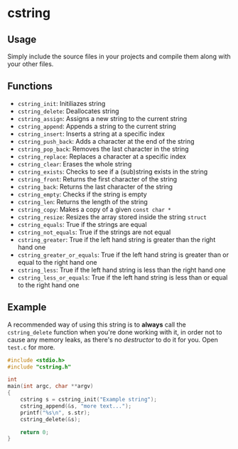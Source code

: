 # cstring

## Usage

Simply include the source files in your projects and compile them
along with your other files.

## Functions

* `cstring_init`: Initiliazes string
* `cstring_delete`: Deallocates string
* `cstring_assign`: Assigns a new string to the current string
* `cstring_append`: Appends a string to the current string
* `cstring_insert`: Inserts a string at a specific index
* `cstring_push_back`: Adds a character at the end of the string
* `cstring_pop_back`: Removes the last character in the string
* `cstring_replace`: Replaces a character at a specific index
* `cstring_clear`: Erases the whole string
* `cstring_exists`: Checks to see if a (sub)string exists in the string
* `cstring_front`: Returns the first character of the string
* `cstring_back`: Returns the last character of the string
* `cstring_empty`: Checks if the string is empty
* `cstring_len`: Returns the length of the string
* `cstring_copy`: Makes a copy of a given `const char *`
* `cstring_resize`: Resizes the array stored inside the string `struct`
* `cstring_equals`: True if the strings are equal
* `cstring_not_equals`: True if the strings are not equal
* `cstring_greater`: True if the left hand string is greater than the right hand one
* `cstring_greater_or_equals`: True if the left hand string is greater than or equal to the right hand one
* `cstring_less`: True if the left hand string is less than the right hand one
* `cstring_less_or_equals`: True if the left hand string is less than or equal to the right hand one

## Example

A recommended way of using this string is to **always** call the `cstring_delete` function when you're done
working with it, in order not to cause any memory leaks, as there's no *destructor* to do it for you.
Open `test.c` for more.

```c
#include <stdio.h>
#include "cstring.h"

int
main(int argc, char **argv)
{
    cstring s = cstring_init("Example string");
    cstring_append(&s, "more text...");
    printf("%s\n", s.str);
    cstring_delete(&s);

    return 0;
}
```
